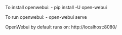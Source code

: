 To install openwebui:
    - pip install -U open-webui

To run openwebui:
    - open-webui serve

OpenWebui by default runs on: http://localhost:8080/